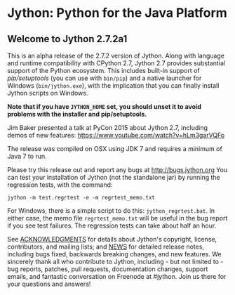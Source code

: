 # Jython: Python for the Java Platform

## Welcome to Jython 2.7.2a1

This is an alpha release of the 2.7.2 version of Jython. Along with language and runtime compatibility with CPython 2.7, Jython 2.7 provides substantial support of the Python ecosystem. This includes built-in support of *pip/setuptools* (you can use with `bin/pip`) and a native launcher for Windows (`bin/jython.exe`), with the implication that you can finally install Jython scripts on Windows.

**Note that if you have `JYTHON_HOME` set, you should unset it to avoid problems with the installer and pip/setuptools.**

Jim Baker presented a talk at PyCon 2015 about Jython 2.7, including demos of new features: https://www.youtube.com/watch?v=hLm3garVQFo

The release was compiled on OSX using JDK 7 and requires a minimum of Java 7 to run.

Please try this release out and report any bugs at http://bugs.jython.org You can test your installation of Jython (not the standalone jar) by running the regression tests, with the command:
```
jython -m test.regrtest -e -m regrtest_memo.txt
```
For Windows, there is a simple script to do this: `jython_regrtest.bat`. In either case, the memo file `regrtest_memo.txt` will be useful in the bug report if you see test failures. The regression tests can take about half an hour.

See [ACKNOWLEDGMENTS](ACKNOWLEDGMENTS) for details about Jython's copyright, license, contributors, and mailing lists; and [NEWS](NEWS) for detailed release notes, including bugs fixed, backwards breaking changes, and new features. We sincerely thank all who contribute to Jython, including - but not limited to - bug reports, patches, pull requests, documentation changes, support emails, and fantastic conversation on Freenode at #jython. Join us there for your questions and answers!
